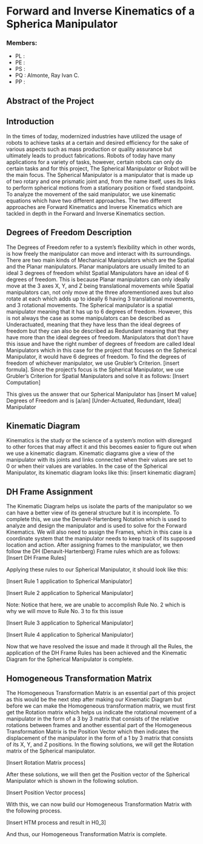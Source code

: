 # Forward and Inverse Kinematics of a Spherica Manipulator
### Members:
- PL :
- PE :
- PS :
- PQ : Almonte, Ray Ivan C.
- PP :

##  **Abstract of the Project**

## Introduction
In the times of today, modernized industries have utilized the usage of robots to achieve tasks at a certain and desired efficiency for the sake of various aspects such as mass production or quality assurance but ultimately leads to product fabrications. Robots of today have many applications for a variety of tasks, however, certain robots can only do certain tasks and for this project, The Spherical Manipulator or Robot will be the main focus. The Spherical Manipulator is a manipulator that is made up of two rotary and one prismatic joint and, from the name itself, uses its links to perform spherical motions from a stationary position or fixed standpoint. To analyze the movement of the said manipulator, we use kinematic equations which have two different approaches. The two different approaches are Forward Kinematics and Inverse Kinematics which are tackled in depth in the Forward and Inverse Kinematics section.

## Degrees of Freedom Description

The Degrees of Freedom refer to a system’s flexibility which in other words, is how freely the manipulator can move and interact with its surroundings. There are two main kinds of Mechanical Manipulators which are the Spatial and the Planar manipulators. Planar manipulators are usually limited to an ideal 3 degrees of freedom whilst Spatial Manipulators have an ideal of 6 degrees of freedom. This is because Planar manipulators can only ideally move at the 3 axes X, Y, and Z being translational movements while Spatial manipulators can, not only move at the three aforementioned axes but also rotate at each which adds up to ideally 6 having 3 translational movements, and 3 rotational movements. The Spherical manipulator is a spatial manipulator meaning that it has up to 6 degrees of freedom. However, this is not always the case as some manipulators can be described as Underactuated, meaning that they have less than the ideal degrees of freedom but they can also be described as Redundant meaning that they have more than the ideal degrees of freedom. Manipulators that don’t have this issue and have the right number of degrees of freedom are called Ideal Manipulators which in this case for the project that focuses on the Spherical Manipulator, it would have 6 degrees of freedom. To find the degrees of freedom of whichever manipulator, we use Grubler’s Criterion. [insert formula]. Since the project’s focus is the Spherical Manipulator, we use Grubler’s Criterion for Spatial Manipulators and solve it as follows: [Insert Computation]

This gives us the answer that our Spherical Manipulator has [insert M value] Degrees of Freedom and is [a/an] [Under-Actuated, Redundant, Ideal] Manipulator

## Kinematic Diagram

Kinematics is the study or the science of a system’s motion with disregard to other forces that may affect it and this becomes easier to figure out when we use a kinematic diagram. Kinematic diagrams give a view of the manipulator with its joints and links connected when their values are set to 0 or when their values are variables. In the case of the Spherical Manipulator, its kinematic diagram looks like this: [insert kinematic diagram]

## DH Frame Assignment

The Kinematic Diagram helps us isolate the parts of the manipulator so we can have a better view of its general structure but it is incomplete. To complete this, we use the Denavit-Hartenberg Notation which is used to analyze and design the manipulator and is used to solve for the Forward Kinematics. We will also need to assign the Frames, which in this case is a coordinate system that the manipulator needs to keep track of its supposed location and action. After assigning frames to the manipulator, we then follow the DH (Denavit-Hartenberg) Frame rules which are as follows: [Insert DH Frame Rules]

Applying these rules to our Spherical Manipulator, it should look like this:

[Insert Rule 1 application to Spherical Manipulator]

[Insert Rule 2 application to Spherical Manipulator]

Note: Notice that here, we are unable to accomplish Rule No. 2 which is why we will move to Rule No. 3 to fix this issue

[Insert Rule 3 application to Spherical Manipulator]

[Insert Rule 4 application to Spherical Manipulator]

Now that we have resolved the issue and made it through all the Rules, the application of the DH Frame Rules has been achieved and the Kinematic Diagram for the Spherical Manipulator is complete.

## Homogeneous Transformation Matrix

The Homogeneous Transformation Matrix is an essential part of this project as this would be the next step after making our Kinematic Diagram but before we can make the Homogeneous transformation matrix, we must first get the Rotation matrix which helps us indicate the rotational movement of a manipulator in the form of a 3 by 3 matrix that consists of the relative rotations between frames and another essential part of the Homogeneous Transformation Matrix is the Position Vector which then indicates the displacement of the manipulator in the form of a 1 by 3 matrix that consists of its X, Y, and Z positions. In the flowing solutions, we will get the Rotation matrix of the Spherical manipulator.

[Insert Rotation Matrix process]

After these solutions, we will then get the Position vector of the Spherical Manipulator which is shown in the following solution.

[Insert Position Vector process]

With this, we can now build our Homogeneous Transformation Matrix with the following process.

[Insert HTM process and result in H0_3]

And thus, our Homogeneous Transformation Matrix is complete.
